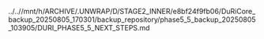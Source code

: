 ../..//mnt/h/ARCHIVE/.UNWRAP/D/STAGE2_INNER/e8bf24f9fb06/DuRiCore_backup_20250805_170301/backup_repository/phase5_5_backup_20250805_103905/DURI_PHASE5_5_NEXT_STEPS.md